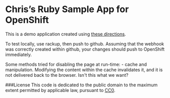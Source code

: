 Chris’s Ruby Sample App for OpenShift
=====================================

This is a demo application created using [these directions](https://github.com/openshift/ruby-ex/blob/master/README.md#installation).  

To test locally, use rackup, then push to github.  Assuming that the webhook was correctly created within github, your changes should push to OpenShift immediately.

Some methods tried for disabling the page at run-time:
	- cache and manipulation.  Modifying the content within the cache invalidates it, and it is not delivered back to the browser.  Isn't this what we want?

###License
This code is dedicated to the public domain to the maximum extent permitted by applicable law, pursuant to [CC0](http://creativecommons.org/publicdomain/zero/1.0/).
